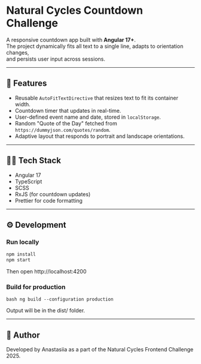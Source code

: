 # Natural Cycles Countdown Challenge

A responsive countdown app built with **Angular 17+**.  
The project dynamically fits all text to a single line, adapts to orientation changes,  
and persists user input across sessions.

---

## 🚀 Features

- Reusable `AutoFitTextDirective` that resizes text to fit its container width.
- Countdown timer that updates in real-time.
- User-defined event name and date, stored in `localStorage`.
- Random "Quote of the Day" fetched from `https://dummyjson.com/quotes/random`.
- Adaptive layout that responds to portrait and landscape orientations.

---

## 🧑‍💻 Tech Stack

- Angular 17  
- TypeScript  
- SCSS  
- RxJS (for countdown updates)  
- Prettier for code formatting  

---

## ⚙️ Development

### Run locally

```bash
npm install
npm start
```

Then open http://localhost:4200

### Build for production
```bash ng build --configuration production```

Output will be in the dist/ folder.

---

## 🫶 Author

Developed by Anastasiia as a part of the Natural Cycles Frontend Challenge 2025.
